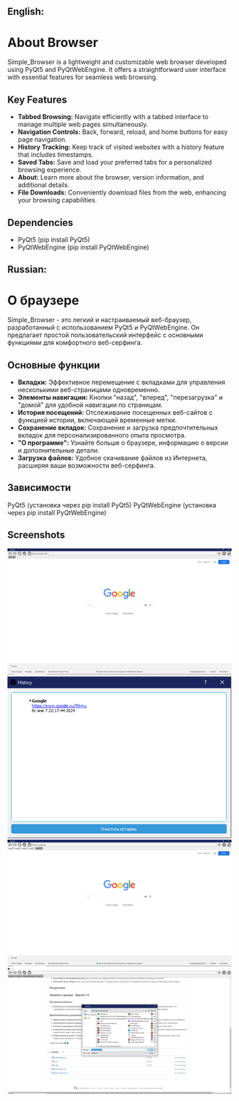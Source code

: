 ## English:
# About Browser

Simple_Browser is a lightweight and customizable web browser developed using PyQt5 and PyQtWebEngine. It offers a straightforward user interface with essential features for seamless web browsing.

## Key Features

- **Tabbed Browsing:** Navigate efficiently with a tabbed interface to manage multiple web pages simultaneously.
- **Navigation Controls:** Back, forward, reload, and home buttons for easy page navigation.
- **History Tracking:** Keep track of visited websites with a history feature that includes timestamps.
- **Saved Tabs:** Save and load your preferred tabs for a personalized browsing experience.
- **About:** Learn more about the browser, version information, and additional details.
- **File Downloads:** Conveniently download files from the web, enhancing your browsing capabilities.

## Dependencies

- PyQt5 (pip install PyQt5)
- PyQtWebEngine (pip install PyQtWebEngine)

## Russian:

# О браузере
Simple_Browser - это легкий и настраиваемый веб-браузер, разработанный с использованием PyQt5 и PyQtWebEngine. Он предлагает простой пользовательский интерфейс с основными функциями для комфортного веб-серфинга.

## Основные функции
- **Вкладки:** Эффективное перемещение с вкладками для управления несколькими веб-страницами одновременно.
- **Элементы навигации:** Кнопки "назад", "вперед", "перезагрузка" и "домой" для удобной навигации по страницам.
- **История посещений:** Отслеживание посещенных веб-сайтов с функцией истории, включающей временные метки.
- **Сохранение вкладок:** Сохранение и загрузка предпочтительных вкладок для персонализированного опыта просмотра.
- **"О программе":** Узнайте больше о браузере, информацию о версии и дополнительные детали.
- **Загрузка файлов:** Удобное скачивание файлов из Интернета, расширяя ваши возможности веб-серфинга.

## Зависимости

PyQt5 (установка через pip install PyQt5)
PyQtWebEngine (установка через pip install PyQtWebEngine)

## Screenshots

![image1](/screenshots/image1.PNG?raw=true "Home page")
![image2](/screenshots/image2.PNG?raw=true "History")
![image3](/screenshots/image3.PNG?raw=true "Many tabs")
![image4](/screenshots/image4.PNG?raw=true "Download files")



